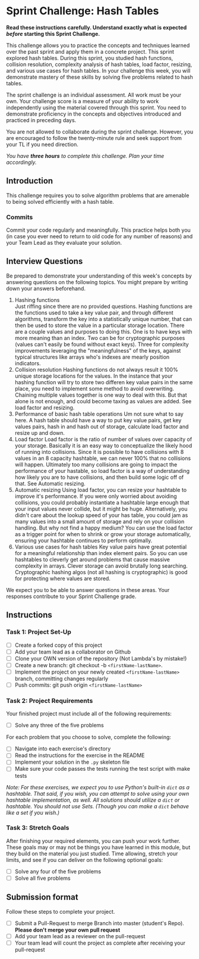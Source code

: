 # Sprint Challenge: Hash Tables

**Read these instructions carefully. Understand exactly what is expected _before_ starting this Sprint Challenge.**

This challenge allows you to practice the concepts and techniques learned over the past sprint and apply them in a concrete project. This sprint explored hash tables. During this sprint, you studied hash functions, collision resolution, complexity analysis of hash tables, load factor, resizing, and various use cases for hash tables. In your challenge this week, you will demonstrate mastery of these skills by solving five problems related to hash tables.

The sprint challenge is an individual assessment. All work must be your own. Your challenge score is a measure of your ability to work independently using the material covered through this sprint. You need to demonstrate proficiency in the concepts and objectives introduced and practiced in preceding days.

You are not allowed to collaborate during the sprint challenge. However, you are encouraged to follow the twenty-minute rule and seek support from your TL if you need direction.

_You have **three hours** to complete this challenge. Plan your time accordingly._

## Introduction

This challenge requires you to solve algorithm problems that are amenable to being solved efficiently with a hash table.

### Commits

Commit your code regularly and meaningfully. This practice helps both you (in case you ever need to return to old code for any number of reasons) and your Team Lead as they evaluate your solution.

## Interview Questions

Be prepared to demonstrate your understanding of this week's concepts by answering questions on the following topics. You might prepare by writing down your answers beforehand.

1. Hashing functions  
Just riffing since there are no provided questions. Hashing functions are the functions used to take a key value pair, and through different algorithms, transform the key into a statistically unique number, that can then be used to store the value in a particular storage location. There are a couple values and purposes to doing this. One is to have keys with more meaning than an index. Two can be for cryptographic purposes (values can't easily be found without exact keys). Three for complexity improvements leveraging the "meaningfulness" of the keys, against typical structures like arrays who's indexes are mearly position indicators.
2. Collision resolution
Hashing functions do not always result it 100% unique storage locations for the values.  In the instance that your hashing function will try to store two differen key value pairs in the same place, you need to implement some method to avoid overwriting. Chaining multiple values together is one way to deal with this. But that alone is not enough, and could become taxing as values are added. See load factor and resizing.
3. Performance of basic hash table operations
Um not sure what to say here. A hash table should have a way to put key value pairs, get key values pairs, hash in and hash out of storage, calculate load factor and resize up and down.
4. Load factor
Load factor is the ratio of number of values over capacity of your storage.  Basically it is an easy way to conceptualize the likely hood of running into collisions. Since it is possible to have collisions with 8 values in an 8 capacity hashtable, we can never 100% that no collisions will happen. Ultimately too many collisions are going to impact the performance of your hastable, so load factor is a way of understanding how likely you are to have collisions, and then build some logic off of that.  See Automatic resizing.
5. Automatic resizing
Using load factor, you can resize your hashtable to improve it's performance.  If you were only worried about avoiding collisions, you could probably instantiate a hashtable large enough that your input values never collide, but it might be huge.  Alternatively, you didn't care about the lookup speed of your has table, you could jam as many values into a small amount of storage and rely on your collision handling.  But why not find a happy medium?  You can use the load factor as a trigger point for when to shrink or grow your storage automatically, ensuring your hashtable continues to perform optimally.
6. Various use cases for hash tables
Key value pairs have great potential for a meaningful relationship than index element pairs. So you can use hashtables to cleverly get around problems that cause massive complexity in arrays. Clever storage can avoid brutally long searching. Cryptographic hashing algos (not all hashing is cryptographic) is good for protecting where values are stored.

We expect you to be able to answer questions in these areas. Your responses contribute to your Sprint Challenge grade.

## Instructions

### Task 1: Project Set-Up

- [ ] Create a forked copy of this project
- [ ] Add your team lead as a collaborator on Github
- [ ] Clone your OWN version of the repository (Not Lambda's by mistake!)
- [ ] Create a new branch: git checkout -b `<firstName-lastName>`.
- [ ] Implement the project on your newly created `<firstName-lastName>` branch, committing changes regularly
- [ ] Push commits: git push origin `<firstName-lastName>`

### Task 2: Project Requirements

Your finished project must include all of the following requirements:

- [ ] Solve any three of the five problems

For each problem that you choose to solve, complete the following:

- [ ] Navigate into each exercise's directory
- [ ] Read the instructions for the exercise in the README
- [ ] Implement your solution in the `.py` skeleton file
- [ ] Make sure your code passes the tests running the test script with make tests

*Note: For these exercises, we expect you to use Python's built-in `dict` as a hashtable. That said, if you wish, you can attempt to solve using your own hashtable implementation, as well. All solutions should utilize a `dict` or hashtable. You should not use Sets. (Though you can make a `dict` behave like a set if you wish.)*

### Task 3: Stretch Goals

After finishing your required elements, you can push your work further. These goals may or may not be things you have learned in this module, but they build on the material you just studied. Time allowing, stretch your limits, and see if you can deliver on the following optional goals:

- [ ] Solve any four of the five problems
- [ ] Solve all five problems

## Submission format

Follow these steps to complete your project.

- [ ] Submit a Pull-Request to merge <firstName-lastName> Branch into master (student's  Repo). **Please don't merge your own pull request**
- [ ] Add your team lead as a reviewer on the pull-request
- [ ] Your team lead will count the project as complete after receiving your pull-request
